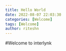 ```yaml
---
title: Hello World
date: 2022-08-07 22:03:30
categories: [Welcome]
tags: [Welcome]
author: riteshn
---
```


#Welcome to interlynk

